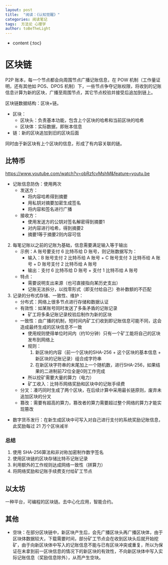 ```yaml
---
layout: post
title:  "阅读：《认知觉醒》"
categories: 阅读笔记
tags:  方法论 心理学
author: toBeTheLight
---
```


* content
{:toc}








# 区块链

P2P 账本，每一个节点都会向周围节点广播记账信息，在 POW 机制（工作量证明，还有其他如 POS、DPOS 机制）下，一些节点争夺记账权限，将收到的记账信息计算为新的区块，广播至周围节点，其它节点校验并接受后追加到链上。

区块链数据结构：区块+链。

* 区块：
    * 区块头：负责基本功能，包含上个区块的哈希和当前区块的哈希
    * 区块体：实际数据，即账本信息
* 链：新的区块追加到旧的区块后面

同时由于新区块有上个区块的信息，形成了有内容关联的链。

## 比特币

https://www.youtube.com/watch?v=obRzfcvMshM&feature=youtu.be

* 记账信息防伪：使用两次
    * 发送方：
        * 将内容哈希得到摘要
        * 用私钥对摘要加密生成签名
        * 将内容和签名进行广播
    * 接收方：
        * 使用发送方的公钥对签名解密得到摘要1
        * 对内容进行哈希，得到摘要2
        * 摘要1等于摘要2则内容可信
2. 每笔记账以之前的记账为基础，信息需要满足输入等于输出
    * 示例：A 账号要支付 6 比特币给 D 账号，则记账数据写为：
        * 输入：B 账号支付 2 比特币给 A 账号 + C 账号支付 3 比特币给 A 账号 + D 账号支付 2 比特币给 A 账号
        * 输出：支付 6 比特币给 D 账号 + 支付 1 比特币给 A 账号
    * 特点：
        * 需要说明支出来源（也可直接指向某历史支出）
        * 记账无法拆分，以找零形式（即支付给自己）弥补数额的不匹配
3. 记录的分布式存储、一致性、维护：
    * 分布式：网络上很多节点进行存储和数据认证
    * 有效性：如某账号同时发送了多条矛盾的记账记录
        * 矿工将多条记账记录校验后制作为新的区块
    * 一致性：由广播的机制，短时间内矿工们收到即记账信息可能不同，这会造成最终生成的区块信息不一致
        * 使用规则使得单位时间内（约10分钟）只有一个矿工能将自己的区块发布到网络上
        * 规则：
            1. 新区块的内容（前一个区块的SHA-256 + 这个区块的基本信息 + 新区块的记账记录）组合成字符串
            2. 在新区块字符串的末尾加上一个随机数，进行SHA-256，如果结果的二进制前72位全是0则工作完成
        * 所以挖矿需要大量的算力（电力）
        * 矿工收入：比特币网络奖励和区块中的记账手续费
    * 分叉：凑巧同时生成了两个区块，在后续计算中采用最长链原则，废弃未追加区块的分叉
    * 篡改：需要有超高的算力，篡改者的算力需要超过整个网络的算力才能实现篡改
* 数字货币发行：在新生成区块中可写入对自己进行支付的系统奖励记账信息，此奖励每过 21 万个区块减半

### 总结

1. 使用 SHA-256算法和非对称加密制作数字签名
2. 使用区块链的区块存储比特币记账记录
3. 利用额外的工作规则达成网络一致性（拼算力）
4. 将网络奖励和记账手续费支付给矿工节点

## 以太坊

一种平台，可编程的区块链。去中心化应用，智能合约。

## 其他

* 空块：在部分区块链中，新区块产生后，会先广播区块头再广播区块体，由于区块体数据较大，下载需要时间，部分矿工节点会在收到区块头后就开始挖矿，由于向新区块体中写入的记账信息不能与已有区块冲突或重复，所以为保证在未拿到前一区块信息的情况下的新区块的有效性，不向新区块体中写入实际记账信息（奖励信息除外），从而产生空块。